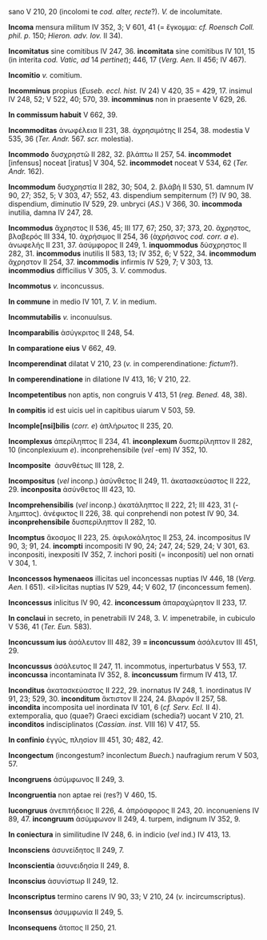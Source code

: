 sano V 210, 20 (incolomi te *cod. alter, recte*?). *V.* de incolumitate.

**Incoma** mensura militum IV 352, 3; V 601, 41 (= ἔγκομμα: *cf. Roensch
Coll. phil. p.* 150; *Hieron. adv. Iov.* II 34).

**Incomitatus** sine comitibus IV 247, 36. **incomitata** sine comitibus
IV 101, 15 (in interita *cod. Vatic, ad* 14 *pertinet*); 446, 17
(*Verg. Aen.* II 456; IV 467).

**Incomitio** *v.* comitium.

**Incomminus** propius (*Euseb. eccl. hist.* IV 24) V 420, 35 = 429, 17.
insimul IV 248, 52; V 522, 40; 570, 39. **incomminus** non in praesente
V 629, 26.

**In commissum habuit** V 662, 39.

**Incommoditas** ἀνωφέλεια II 231, 38. ἀχρησιμότης II 254, 38. modestia
V 535, 36 (*Ter. Andr.* 567. *scr.* molestia).

**Incommodo** δυσχρηστῶ II 282, 32. βλάπτω II 257, 54. **incommodet**
[infensus] noceat [iratus] V 304, 52. **incommodet** noceat V 534,
62 (*Ter. Andr.* 162).

**Incommodum** δυσχρηστία II 282, 30; 504, 2. βλάβή II 530, 51. damnum
IV 90, 27; 352, 5; V 303, 47; 552, 43. dispendium sempiternum (?) IV 90,
38. dispendium, diminutio IV 529, 29. unbryci (*AS.*) V 366, 30.
**incommoda** inutilia, damna IV 247, 28.

**Incommodus** ἄχρηστος II 536, 45; III 177, 67; 250, 37; 373, 20.
ἄχρηστος, βλαβερός III 334, 10. ἀχρήσιμος II 254, 36 (ἀχρήσινος *cod.
corr. a e*). ἀνωφελής II 231, 37. ἀσύμφορος II 249, 1. **inquommodus**
δύσχρηστος II 282, 31. **incommodus** inutilis II 583, 13; IV 352, 6; V
522, 34. **incommodum** ἄχρηστον II 254, 37. **incommodis** infirmis IV
529, 7; V 303, 13. **incommodius** difficilius V 305, 3. *V.* commodus.

**Incommotus** *v.* inconcussus.

**In commune** in medio IV 101, 7. *V.* in medium.

**Incommutabilis** *v.* inconuulsus.

**Incomparabilis** ἀσύγκριτος II 248, 54.

**In comparatione eius** V 662, 49.

**Incomperendinat** dilatat V 210, 23 (*v.* in comperendinatione:
*fictum*?).

**In comperendinatione** in dilatione IV 413, 16; V 210, 22.

**Incompetentibus** non aptis, non congruis V 413, 51 (*reg. Bened.*
48, 38).

**In compitis** id est uicis uel in capitibus uiarum V 503, 59.

**Incomple[nsi]bilis** (*corr. e*) ἀπλήρωτος II 235, 20.

**Incomplexus** ἀπερίληπτος II 234, 41. **inconplexum** δυσπερίληπτον II
282, 10 (inconplexiuum *e*). inconprehensibile (*vel* -em) IV 352, 10.

**Incomposite**  ἀσυνθέτως III 128, 2.

**Incompositus** (*vel* inconp.) ἀσύνθετος II 249, 11. ἀκατασκεύαστος II
222, 29. **inconposita** ἀσύνθετος III 423, 10.

**Incomprehensibilis** (*vel* inconp.) ἀκατάληπτος II 222, 21; III 423,
31 (-λημπτος). ἀνέφικτος II 226, 38. qui conprehendi non potest IV 90,
34. **inconprehensibile** δυσπερίληπτον II 282, 10.

**Incomptus** ἄκοσμος II 223, 25. ἀφιλοκάλητος II 253, 24. incompositus
IV 90, 3; 91, 24. **incompti** incompositi IV 90, 24; 247, 24; 529, 24;
V 301, 63. inconpositi, inexpositi IV 352, 7. inchori positi (=
inconpositi) uel non ornati V 304, 1.

**Inconcessos hymenaeos** illicitas uel inconcessas nuptias IV 446, 18
(*Verg. Aen.* I 651). \<il\>licitas nuptias IV 529, 44; V 602, 17
(inconcessum femen).

**Inconcessus** inlicitus IV 90, 42. **inconcessum** ἀπαραχώρητον II
233, 17.

**In conclaui** in secreto, in penetrabili IV 248, 3. *V.*
impenetrabile, in cubiculo V 536, 41 (*Ter. Eun.* 583).

**Inconcussum ius** ἀσάλευτον III 482, 39 **= inconcussum** ἀσάλευτον
III 451, 29.

**Inconcussus** ἀσάλευτος II 247, 11. incommotus, inperturbatus V 553,
17. **inconcussa** incontaminata IV 352, 8. **inconcussum** firmum IV
413, 17.

**Inconditus** ἀκατασκεύαστος II 222, 29. inornatus IV 248, 1.
inordinatus IV 91, 23; 529, 30. **inconditum** ἄκτιστον II 224, 24.
βλαρόν II 257, 58. **incondita** incomposita uel inordinata IV 101, 6
(*cf. Serv. Ecl.* II 4). extemporalia, quo (quae?) Graeci excidiam
(schedia?) uocant V 210, 21. **inconditos** indisciplinatos (*Cassian.*
*inst.* VIII 16) V 417, 55.

**In confinio** ἐγγύς, πλησίον III 451, 30; 482, 42.

**Incongectum** (incongestum? inconlectum *Buech.*) naufragium rerum V
503, 57.

**Incongruens** ἀσύμφωνος II 249, 3.

**Incongruentia** non aptae rei (res?) V 460, 15.

**Iucongruus** ἀνεπιτήδειος II 226, 4. ἀπρόσφορος II 243, 20.
inconueniens IV 89, 47. **incongruum** ἀσύμφωνον II 249, 4. turpem,
indignum IV 352, 9.

**In coniectura** in similitudine IV 248, 6. in indicio (*vel* ind.) IV
413, 13.

**Inconsciens** ἀσυνείδητος II 249, 7.

**Inconscientia** ἀσυνειδησία II 249, 8.

**Inconscius** ἀσυνίστωρ II 249, 12.

**Inconscriptus** termino carens IV 90, 33; V 210, 24 (*v.*
incircumscriptus).

**Inconsensus** ἀσυμφωνία II 249, 5.

**Inconsequens** ἄτοπος II 250, 21.
